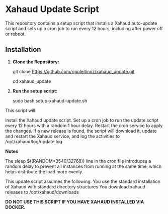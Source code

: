 # Xahaud Update Script

This repository contains a setup script that installs a Xahaud auto-update script and sets up a cron job to run every 12 hours, including after power off or reboot.

## Installation

1. **Clone the Repository:**

    git clone https://github.com/rippleitinnz/xahaud_update.git

    cd xahaud_update

2. **Run the setup script:**

   sudo bash setup-xahaud-update.sh

This script will:

Install the Xahaud update script.
Set up a cron job to run the update script every 12 hours with a random 1 hour delay.
Restart the cron service to apply the changes.
If a new release is found, the script will download it, update and restart the Xahaud service, and log the activities to /opt/xahaud/log/update.log.

**Notes**

The sleep \$((RANDOM*3540/32768)) line in the cron file introduces a random delay to prevent all instances from running at the same time, which helps distribute the load more evenly.

This update script assumes the following:
You use the standard installation of Xahaud with standard directory structures
You download xahaud releases to /opt/xahaud/downloads

**DO NOT USE THIS SCRIPT IF YOU HAVE XAHAUD INSTALLED VIA DOCKER.**




